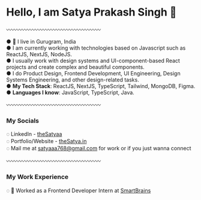 # Hello, I am Satya Prakash Singh 👋

〰️〰️〰️〰️〰️〰️〰️〰️〰️〰️〰️〰️〰️〰️〰️〰️〰️〰️

● 📍 I live in Gurugram, India  
● I am currently working with technologies based on Javascript such as ReactJS, NextJS, NodeJS.  
● I usually work with design systems and UI-component-based React projects and create complex and beautiful components.  
● I do Product Design, Frontend Development, UI Engineering, Design Systems Engineering, and other design-related tasks.  
● **My Tech Stack**: ReactJS, NextJS, TypeScript, Tailwind, MongoDB, Figma.  
● **Languages I know**: JavaScript, TypeScript, Java.

〰️〰️〰️〰️〰️〰️〰️〰️〰️〰️〰️〰️〰️〰️〰️〰️〰️〰️

### My Socials
◌ LinkedIn - [theSatyaa](https://www.linkedin.com/in/satya-prakash-41451328a/)  
◌ Portfolio/Website - [theSatya.in](https://satya643.github.io/My-Portfolio/)  
◌ Mail me at [satyaaa768@gmail.com](mailto:satyaaa768@gmail.com) for work or if you just wanna connect

〰️〰️〰️〰️〰️〰️〰️〰️〰️〰️〰️〰️〰️〰️〰️〰️〰️〰️

### My Work Experience  
◌ 🔴 Worked as a Frontend Developer Intern at [SmartBrains](https://www.smartbrains.com)
